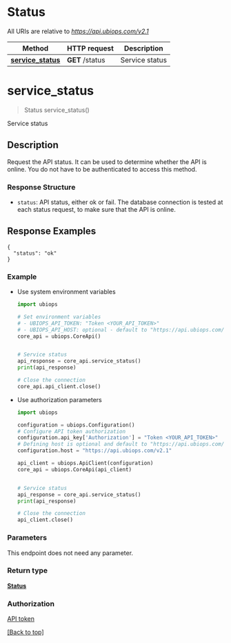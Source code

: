 # Status

All URIs are relative to *https://api.ubiops.com/v2.1*

Method | HTTP request | Description
------------- | ------------- | -------------
[**service_status**](Status.md#service_status) | **GET** /status | Service status


# **service_status**
> Status service_status()

Service status

## Description
Request the API status. It can be used to determine whether the API is online. You do not have to be authenticated to access this method.

### Response Structure

- `status`: API status, either ok or fail. The database connection is tested at each status request, to make sure that the API is online.

## Response Examples

```	
{
  "status": "ok"
}
```

### Example

- Use system environment variables
    ```python
    import ubiops

    # Set environment variables
    # - UBIOPS_API_TOKEN: "Token <YOUR_API_TOKEN>"
    # - UBIOPS_API_HOST: optional - default to "https://api.ubiops.com/v2.1"
    core_api = ubiops.CoreApi()


    # Service status
    api_response = core_api.service_status()
    print(api_response)

    # Close the connection
    core_api.api_client.close()
    ```

- Use authorization parameters
    ```python
    import ubiops

    configuration = ubiops.Configuration()
    # Configure API token authorization
    configuration.api_key['Authorization'] = "Token <YOUR_API_TOKEN>"
    # Defining host is optional and default to "https://api.ubiops.com/v2.1"
    configuration.host = "https://api.ubiops.com/v2.1"

    api_client = ubiops.ApiClient(configuration)
    core_api = ubiops.CoreApi(api_client)


    # Service status
    api_response = core_api.service_status()
    print(api_response)

    # Close the connection
    api_client.close()
    ```


### Parameters

This endpoint does not need any parameter.

### Return type

[**Status**](./models/Status.md)

### Authorization

[API token](https://ubiops.com/docs/organizations/service-users)

[[Back to top]](#)

